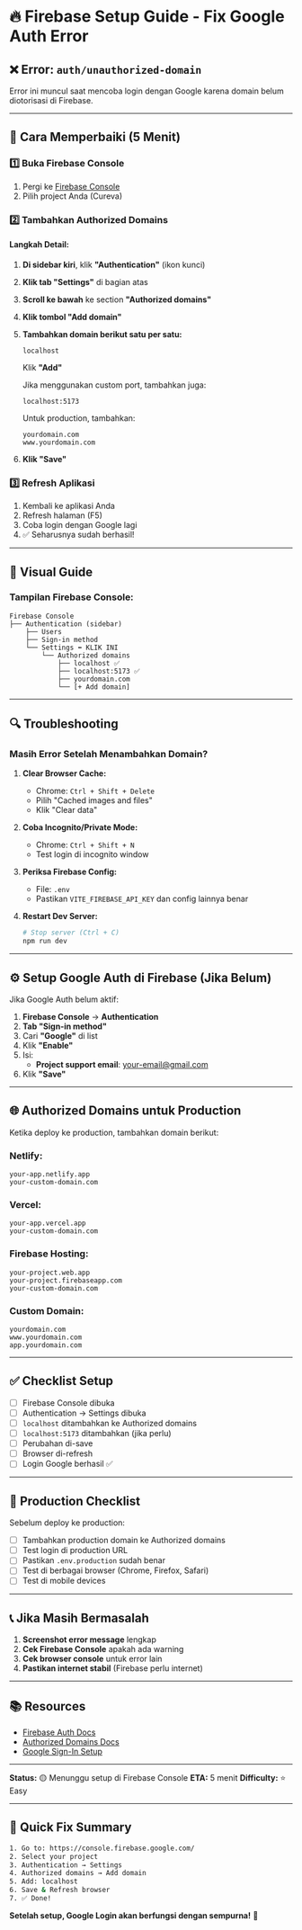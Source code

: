 # 🔥 Firebase Setup Guide - Fix Google Auth Error

## ❌ Error: `auth/unauthorized-domain`

Error ini muncul saat mencoba login dengan Google karena domain belum diotorisasi di Firebase.

---

## 🔧 Cara Memperbaiki (5 Menit)

### 1️⃣ Buka Firebase Console

1. Pergi ke [Firebase Console](https://console.firebase.google.com/)
2. Pilih project Anda (Cureva)

### 2️⃣ Tambahkan Authorized Domains

#### **Langkah Detail:**

1. **Di sidebar kiri**, klik **"Authentication"** (ikon kunci)

2. **Klik tab "Settings"** di bagian atas

3. **Scroll ke bawah** ke section **"Authorized domains"**

4. **Klik tombol "Add domain"**

5. **Tambahkan domain berikut satu per satu:**

   ```
   localhost
   ```

   Klik **"Add"**

   Jika menggunakan custom port, tambahkan juga:
   ```
   localhost:5173
   ```

   Untuk production, tambahkan:
   ```
   yourdomain.com
   www.yourdomain.com
   ```

6. **Klik "Save"**

### 3️⃣ Refresh Aplikasi

1. Kembali ke aplikasi Anda
2. Refresh halaman (F5)
3. Coba login dengan Google lagi
4. ✅ Seharusnya sudah berhasil!

---

## 📸 Visual Guide

### Tampilan Firebase Console:

```
Firebase Console
├── Authentication (sidebar)
    ├── Users
    ├── Sign-in method
    └── Settings ⬅️ KLIK INI
        └── Authorized domains
            ├── localhost ✅
            ├── localhost:5173 ✅
            ├── yourdomain.com
            └── [+ Add domain]
```

---

## 🔍 Troubleshooting

### Masih Error Setelah Menambahkan Domain?

1. **Clear Browser Cache:**
   - Chrome: `Ctrl + Shift + Delete`
   - Pilih "Cached images and files"
   - Klik "Clear data"

2. **Coba Incognito/Private Mode:**
   - Chrome: `Ctrl + Shift + N`
   - Test login di incognito window

3. **Periksa Firebase Config:**
   - File: `.env`
   - Pastikan `VITE_FIREBASE_API_KEY` dan config lainnya benar

4. **Restart Dev Server:**
   ```bash
   # Stop server (Ctrl + C)
   npm run dev
   ```

---

## ⚙️ Setup Google Auth di Firebase (Jika Belum)

Jika Google Auth belum aktif:

1. **Firebase Console** → **Authentication**
2. **Tab "Sign-in method"**
3. Cari **"Google"** di list
4. Klik **"Enable"**
5. Isi:
   - **Project support email**: your-email@gmail.com
6. Klik **"Save"**

---

## 🌐 Authorized Domains untuk Production

Ketika deploy ke production, tambahkan domain berikut:

### **Netlify:**
```
your-app.netlify.app
your-custom-domain.com
```

### **Vercel:**
```
your-app.vercel.app
your-custom-domain.com
```

### **Firebase Hosting:**
```
your-project.web.app
your-project.firebaseapp.com
your-custom-domain.com
```

### **Custom Domain:**
```
yourdomain.com
www.yourdomain.com
app.yourdomain.com
```

---

## ✅ Checklist Setup

- [ ] Firebase Console dibuka
- [ ] Authentication → Settings dibuka
- [ ] `localhost` ditambahkan ke Authorized domains
- [ ] `localhost:5173` ditambahkan (jika perlu)
- [ ] Perubahan di-save
- [ ] Browser di-refresh
- [ ] Login Google berhasil ✅

---

## 🚀 Production Checklist

Sebelum deploy ke production:

- [ ] Tambahkan production domain ke Authorized domains
- [ ] Test login di production URL
- [ ] Pastikan `.env.production` sudah benar
- [ ] Test di berbagai browser (Chrome, Firefox, Safari)
- [ ] Test di mobile devices

---

## 📞 Jika Masih Bermasalah

1. **Screenshot error message** lengkap
2. **Cek Firebase Console** apakah ada warning
3. **Cek browser console** untuk error lain
4. **Pastikan internet stabil** (Firebase perlu internet)

---

## 📚 Resources

- [Firebase Auth Docs](https://firebase.google.com/docs/auth)
- [Authorized Domains Docs](https://firebase.google.com/docs/auth/web/auth-domain)
- [Google Sign-In Setup](https://firebase.google.com/docs/auth/web/google-signin)

---

**Status:** 🟡 Menunggu setup di Firebase Console
**ETA:** 5 menit
**Difficulty:** ⭐ Easy

---

## 🎯 Quick Fix Summary

```bash
1. Go to: https://console.firebase.google.com/
2. Select your project
3. Authentication → Settings
4. Authorized domains → Add domain
5. Add: localhost
6. Save & Refresh browser
7. ✅ Done!
```

**Setelah setup, Google Login akan berfungsi dengan sempurna!** 🎉

